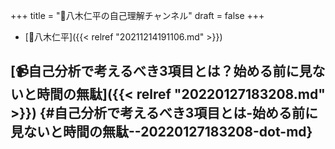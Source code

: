 +++
title = "📂八木仁平の自己理解チャンネル"
draft = false
+++

-   [👨八木仁平]({{< relref "20211214191106.md" >}})


## [📹自己分析で考えるべき3項目とは？始める前に見ないと時間の無駄]({{< relref "20220127183208.md" >}}) {#自己分析で考えるべき3項目とは-始める前に見ないと時間の無駄--20220127183208-dot-md}
